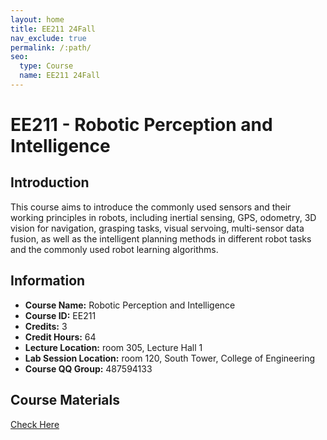 ```yaml
---
layout: home
title: EE211 24Fall
nav_exclude: true
permalink: /:path/
seo:
  type: Course
  name: EE211 24Fall
---
```


# EE211 - Robotic Perception and Intelligence

## Introduction

This course aims to introduce the commonly used sensors and their working principles in robots, including inertial sensing, GPS, odometry, 3D vision for navigation, grasping tasks, visual servoing, multi-sensor data fusion, as well as the intelligent planning methods in different robot tasks and the commonly used robot learning algorithms.

## Information
- **Course Name:** Robotic Perception and Intelligence
- **Course ID:** EE211
- **Credits:** 3
- **Credit Hours:** 64 
- **Lecture Location:** room 305, Lecture Hall 1 
- **Lab Session Location:** room 120, South Tower, College of Engineering
- **Course QQ Group:** 487594133
 
## Course Materials

[Check Here](https://rpai-lab.github.io/EE211/calendar/)
